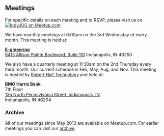 ## Meetings

For specific details on each meeting and to RSVP, please visit us on [![IndyJUG on Meetup.com][meetup_logo]][meetup_href]

We have monthly meetings at 6:00pm on the 3rd Wednesday of every month. This meeting is held at:

**[E-gineering](http://www.e-gineering.com/contact.html)**  
[8415 Allison Pointe Boulevard, Suite 110](http://maps.google.com/maps?f=q&source=s_q&hl=en&geocode=&q=8415+Allison+Pointe+Blvd,+Indianapolis,+IN+46250&sll=39.909042,-86.08061&sspn=0.011587,0.020106&ie=UTF8&hq=&hnear=8415+Allison+Pointe+Blvd,+Indianapolis,+Marion,+Indiana+46250&t=h&z=16)
Indianapolis, IN 46250


We also have a quarterly meeting at 11:30am on the 2nd Thursday every third month. Our current schedule is Feb, May, Aug, and Nov. This meeting is hosted by [Robert Half Technology](http://info.roberthalftechnology.com/indianapolis) and held at:

**BMO Harris Bank**  
7th Floor  
[135 North Pennsylvania Street, Indianapolis, IN](https://www.google.com/maps/place/135+N+Pennsylvania+St,+Indianapolis,+IN+46204/@39.7695058,-86.1578627,17z/data=!3m1!4b1!4m2!3m1!1s0x886b50be11ba4e5f:0xd35e366c17c1cff3)  
Indianapolis, IN 46204

### Archive

All of our meetings since May 2013 are available on Meetup.com. For 
earlier meetings you can visit our [archive](/meetingtable.html).


[meetup_logo]: http://img.meetup.com/img/logo_45.png
[meetup_href]: http://www.meetup.com/r/inbound/0/0/shareimg/http://www.meetup.com/Indianapolis-Java-User-Group/?a=shareimg
